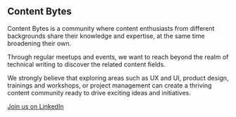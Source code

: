 ## Content Bytes

Content Bytes is a community where content enthusiasts from different backgrounds share their knowledge and expertise, at the same time broadening their own.

Through regular meetups and events, we want to reach beyond the realm of technical writing to discover the related content fields.

We strongly believe that exploring areas such as UX and UI, product design, trainings and workshops, or project management can create a thriving content community ready to drive exciting ideas and initiatives.

[Join us on LinkedIn](https://www.linkedin.com/company/content-bytes/)

<!--
**ContentBytes/contentbytes** is a ✨ _special_ ✨ repository because its `README.md` (this file) appears on your GitHub profile.
-->
